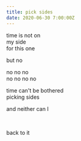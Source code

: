 ```yaml
---
title: pick sides
date: 2020-06-30 7:00:00Z
---
```


time is not on  
my side  
for this one  

but no  

no no no  
no no no no   

time can't be bothered  
picking sides  

and neither can I  

<br>

back to it